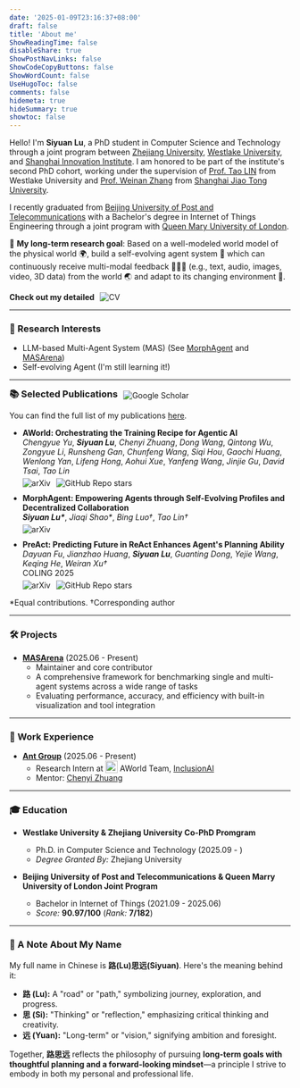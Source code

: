 ```yaml
---
date: '2025-01-09T23:16:37+08:00'
draft: false
title: 'About me'
ShowReadingTime: false
disableShare: true
ShowPostNavLinks: false
ShowCodeCopyButtons: false
ShowWordCount: false
UseHugoToc: false
comments: false
hidemeta: true
hideSummary: true
showtoc: false
---
```


Hello! I'm **Siyuan Lu**, a PhD student in Computer Science and Technology through a joint program between [Zhejiang University](https://www.zju.edu.cn/english/), [Westlake University](https://en.westlake.edu.cn), and [Shanghai Innovation Institute](https://www.sii.edu.cn/). I am honored to be part of the institute's second PhD cohort, working under the supervision of [Prof. Tao LIN](https://tlin-taolin.github.io) from Westlake University and [Prof. Weinan Zhang](https://wnzhang.net/) from [Shanghai Jiao Tong University](https://en.sjtu.edu.cn/).

I recently graduated from [Beijing University of Post and Telecommunications](https://www.bupt.edu.cn/) with a Bachelor's degree in Internet of Things Engineering through a joint program with [Queen Mary University of London](https://www.qmul.ac.uk/).

🔭 **My long-term research goal**: Based on a well-modeled world model of the physical world 🌍, build a self-evolving agent system 🤖 which can continuously receive multi-modal feedback 📄🎨🎥 (e.g., text, audio, images, video, 3D data) from the world 🌏 and adapt to its changing environment 🌟.

<div style="display: inline-flex; align-items: center; gap: 10px;">
  <span style="font-weight: bold;">Check out my detailed</span>
  <span onclick="window.open('/pdf/cv.pdf', '_blank')" style="cursor: pointer;">
    <img src="https://img.shields.io/badge/CV-here-blue" alt="CV">
  </span>
</div>

---

### 🎯 Research Interests

- LLM-based Multi-Agent System (MAS) (See [MorphAgent](https://arxiv.org/abs/2410.15048) and [MASArena](https://github.com/LINs-lab/MASArena))
- Self-evolving Agent (I'm still learning it!)

---

<div style="display: flex; align-items: center; gap: 10px;">
  <h3 style="margin: 0;">📚 Selected Publications</h3>
  <span onclick="window.open('https://scholar.google.com/citations?user=nnBAokkAAAAJ&hl=en', '_blank')" style="cursor: pointer;">
    <img src="https://img.shields.io/badge/Google%20Scholar-Profile-blue?logo=googlescholar" alt="Google Scholar">
  </span>
</div>

You can find the full list of my publications [here](/publication/).

<ul>
  <li style="margin-bottom: 10px;">
    <b>AWorld: Orchestrating the Training Recipe for Agentic AI</b><br>
    <i>Chengyue Yu</i>, <i><b>Siyuan Lu</b></i>, <i>Chenyi Zhuang</i>, <i>Dong Wang</i>, <i>Qintong Wu</i>, <i>Zongyue Li</i>, <i>Runsheng Gan</i>, <i>Chunfeng Wang</i>, <i>Siqi Hou</i>, <i>Gaochi Huang</i>, <i>Wenlong Yan</i>, <i>Lifeng Hong</i>, <i>Aohui Xue</i>, <i>Yanfeng Wang</i>, <i>Jinjie Gu</i>, <i>David Tsai</i>, <i>Tao Lin</i><br>
    <div style="display: inline-flex; gap: 10px; margin-top: 5px;">
      <span onclick="window.open('https://arxiv.org/abs/2508.20404', '_blank')" style="cursor: pointer;">
        <img src="https://img.shields.io/badge/arXiv-2508.20404-b31b1b?logo=arXiv" alt="arXiv">
      </span>
      <span onclick="window.open('https://github.com/inclusionAI/AWorld', '_blank')" style="cursor: pointer;">
        <img src="https://img.shields.io/github/stars/inclusionAI/AWorld?logo=github&label=inclusionAI/AWorld" alt="GitHub Repo stars">
      </span>
    </div>
  </li>
  <li style="margin-bottom: 10px;">
    <b>MorphAgent: Empowering Agents through Self-Evolving Profiles and Decentralized Collaboration</b><br>
    <i><b>Siyuan Lu*</b></i>, <i>Jiaqi Shao*</i>, <i>Bing Luo†</i>, <i>Tao Lin†</i><br>
    <div style="display: inline-flex; gap: 10px; margin-top: 5px;">
      <span onclick="window.open('https://arxiv.org/abs/2410.15048', '_blank')" style="cursor: pointer;">
        <img src="https://img.shields.io/badge/arXiv-2410.15048-b31b1b?logo=arXiv" alt="arXiv">
      </span>
      <!-- <span onclick="window.open('https://github.com/LINs-lab/learn2collaborate', '_blank')" style="cursor: pointer;">
        <img src="https://img.shields.io/github/stars/LINs-lab/learn2collaborate?logo=github&label=LINs-lab/learn2collaborate" alt="GitHub Repo stars">
      </span> -->
    </div>
  </li>
  <li style="margin-bottom: 10px;">
    <b>PreAct: Predicting Future in ReAct Enhances Agent's Planning Ability</b><br>
    <i>Dayuan Fu</i>, <i>Jianzhao Huang</i>, <i><b>Siyuan Lu</b></i>, <i>Guanting Dong</i>, <i>Yejie Wang</i>, <i>Keqing He</i>, <i>Weiran Xu†</i><br>
    COLING 2025<br>
    <div style="display: inline-flex; gap: 10px; margin-top: 5px;">
      <span onclick="window.open('https://arxiv.org/abs/2402.11534', '_blank')" style="cursor: pointer;">
        <img src="https://img.shields.io/badge/arXiv-2402.11534-b31b1b?logo=arXiv" alt="arXiv">
      </span>
      <span onclick="window.open('https://github.com/Fu-Dayuan/PreAct', '_blank')" style="cursor: pointer;">
        <img src="https://img.shields.io/github/stars/Fu-Dayuan/PreAct?logo=github&label=Fu-Dayuan/PreAct" alt="GitHub Repo stars">
      </span>
    </div>
  </li>
</ul>

*Equal contributions. †Corresponding author

---

### 🛠️ Projects

- **[MASArena](https://github.com/LINs-lab/MASArena)** (2025.06 - Present)
  - Maintainer and core contributor
  - A comprehensive framework for benchmarking single and multi-agent systems across a wide range of tasks
  - Evaluating performance, accuracy, and efficiency with built-in visualization and tool integration

---

### 💼 Work Experience

- **[Ant Group](https://www.antgroup.com/en)** (2025.06 - Present)
  - Research Intern at <img src="/images/aworld_logo.png" alt="AWorld" style="height: 22px; vertical-align: text-bottom; margin: 0 0px 0 0px; display: inline;"> AWorld Team, [InclusionAI](https://github.com/inclusionAI)
  - Mentor: [Chenyi Zhuang](https://www.linkedin.com/in/chenyi-zhuang-8379b123)

---

### 🎓 Education

- **Westlake University & Zhejiang University Co-PhD Promgram**
  
  - Ph.D. in Computer Science and Technology (2025.09 - )
  - *Degree Granted By:* Zhejiang University

- **Beijing University of Post and Telecommunications & Queen Marry University of London Joint Program**
  
  - Bachelor in Internet of Things (2021.09 - 2025.06)
  - *Score:* **90.97/100** (*Rank:* **7/182**) 

---

### 🌟 A Note About My Name
My full name in Chinese is **路(Lu)思远(Siyuan)**. Here's the meaning behind it:  
- **路 (Lu):** A "road" or "path," symbolizing journey, exploration, and progress.  
- **思 (Si):** "Thinking" or "reflection," emphasizing critical thinking and creativity.  
- **远 (Yuan):** "Long-term" or "vision," signifying ambition and foresight.  

Together, **路思远** reflects the philosophy of pursuing **long-term goals with thoughtful planning and a forward-looking mindset**—a principle I strive to embody in both my personal and professional life.